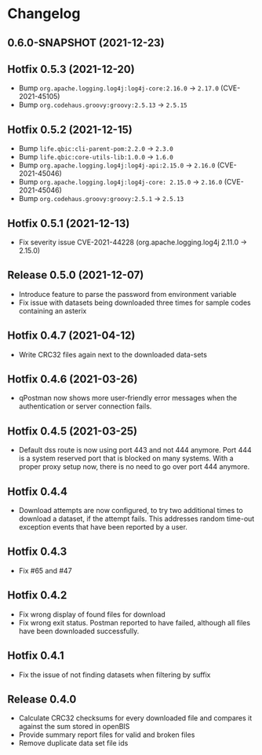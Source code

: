 # Changelog

## 0.6.0-SNAPSHOT (2021-12-23)

## Hotfix 0.5.3 (2021-12-20)

* Bump `org.apache.logging.log4j:log4j-core:2.16.0` -> `2.17.0` (CVE-2021-45105)
* Bump `org.codehaus.groovy:groovy:2.5.13` -> `2.5.15`

## Hotfix 0.5.2 (2021-12-15)

* Bump `life.qbic:cli-parent-pom:2.2.0` -> `2.3.0`
* Bump `life.qbic:core-utils-lib:1.0.0` -> `1.6.0`
* Bump `org.apache.logging.log4j:log4j-api:2.15.0` -> `2.16.0` (CVE-2021-45046)
* Bump `org.apache.logging.log4j:log4j-core: 2.15.0` -> `2.16.0` (CVE-2021-45046)
* Bump `org.codehaus.groovy:groovy:2.5.1` -> `2.5.13`

## Hotfix 0.5.1 (2021-12-13)

* Fix severity issue CVE-2021-44228 (org.apache.logging.log4j 2.11.0 -> 2.15.0)

## Release 0.5.0 (2021-12-07)

* Introduce feature to parse the password from environment variable
* Fix issue with datasets being downloaded three times for sample codes containing an asterix

## Hotfix 0.4.7 (2021-04-12)

* Write CRC32 files again next to the downloaded data-sets


## Hotfix 0.4.6 (2021-03-26)

* qPostman now shows more user-friendly error messages when the
  authentication or server connection fails.

## Hotfix 0.4.5 (2021-03-25)

* Default dss route is now using port 443 and not 444 anymore. Port 444
  is a system reserved port that is blocked on many systems. With a
  proper proxy setup now, there is no need to go over port 444 anymore.

## Hotfix 0.4.4

* Download attempts are now configured, to try two additional times to
  download a dataset, if the attempt fails. This addresses random
  time-out exception events that have been reported by a user.

## Hotfix 0.4.3

* Fix #65 and #47

## Hotfix 0.4.2

* Fix wrong display of found files for download
* Fix wrong exit status. Postman reported to have failed, although all
  files have been downloaded successfully.

## Hotfix 0.4.1

* Fix the issue of not finding datasets when filtering by suffix

## Release 0.4.0

* Calculate CRC32 checksums for every downloaded file and compares it against the sum stored in openBIS
* Provide summary report files for valid and broken files
* Remove duplicate data set file ids


